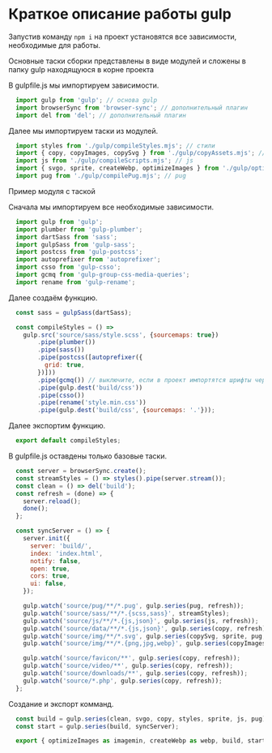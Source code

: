 # Краткоe описание работы gulp

Запустив команду `npm i` на проект установятся все зависимости, необходимые для работы.

Основные таски сборки представлены в виде модулей и сложены в папку gulp находящуюся в корне проекта

В gulpfile.js мы импортируем зависимости.

```js
  import gulp from 'gulp'; // основа gulp
  import browserSync from 'browser-sync'; // дополнительный плагин
  import del from 'del'; // дополнительный плагин
```

Далее мы импортируем таски из модулей.

```js
  import styles from './gulp/compileStyles.mjs'; // стили
  import { copy, copyImages, copySvg } from './gulp/copyAssets.mjs'; // копирование
  import js from './gulp/compileScripts.mjs'; // js
  import { svgo, sprite, createWebp, optimizeImages } from './gulp/optimizeImages.mjs'; // работа с графикой
  import pug from './gulp/compilePug.mjs'; // pug
```

Пример модуля с таской

Сначала мы импортируем все необходимые зависимости.

```js
  import gulp from 'gulp';
  import plumber from 'gulp-plumber';
  import dartSass from 'sass';
  import gulpSass from 'gulp-sass';
  import postcss from 'gulp-postcss';
  import autoprefixer from 'autoprefixer';
  import csso from 'gulp-csso';
  import gcmq from 'gulp-group-css-media-queries';
  import rename from 'gulp-rename';
```

Далее создаём функцию.

```js
  const sass = gulpSass(dartSass);

  const compileStyles = () =>
    gulp.src('source/sass/style.scss', {sourcemaps: true})
        .pipe(plumber())
        .pipe(sass())
        .pipe(postcss([autoprefixer({
          grid: true,
        })]))
        .pipe(gcmq()) // выключите, если в проект импортятся шрифты через ссылку на внешний источник
        .pipe(gulp.dest('build/css'))
        .pipe(csso())
        .pipe(rename('style.min.css'))
        .pipe(gulp.dest('build/css', {sourcemaps: '.'}));
```
Далее экспортим функцию.

```js
  export default compileStyles;
```

В gulpfile.js оставдены только базовые таски.

```js
  const server = browserSync.create();
  const streamStyles = () => styles().pipe(server.stream());
  const clean = () => del('build');
  const refresh = (done) => {
    server.reload();
    done();
  };

  const syncServer = () => {
    server.init({
      server: 'build/',
      index: 'index.html',
      notify: false,
      open: true,
      cors: true,
      ui: false,
    });

    gulp.watch('source/pug/**/*.pug', gulp.series(pug, refresh));
    gulp.watch('source/sass/**/*.{scss,sass}', streamStyles);
    gulp.watch('source/js/**/*.{js,json}', gulp.series(js, refresh));
    gulp.watch('source/data/**/*.{js,json}', gulp.series(copy, refresh));
    gulp.watch('source/img/**/*.svg', gulp.series(copySvg, sprite, pug, refresh));
    gulp.watch('source/img/**/*.{png,jpg,webp}', gulp.series(copyImages, pug, refresh));

    gulp.watch('source/favicon/**', gulp.series(copy, refresh));
    gulp.watch('source/video/**', gulp.series(copy, refresh));
    gulp.watch('source/downloads/**', gulp.series(copy, refresh));
    gulp.watch('source/*.php', gulp.series(copy, refresh));
  };
```

Создание и экспорт комманд.

```js
  const build = gulp.series(clean, svgo, copy, styles, sprite, js, pug);
  const start = gulp.series(build, syncServer);

  export { optimizeImages as imagemin, createWebp as webp, build, start };
```
